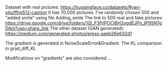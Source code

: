 Dataset with real pictures: https://huggingface.co/datasets/Ryan-sjtu/ffhq512-caption
It has 70,000 pictures. I've randomly chosen 500 and "added smile" using file Adding_smile
The link to 500 real and fake pictures: https://drive.google.com/drive/folders/1Ql_F3fVPOCjBH2ogdEJPn_tP95N7gDAm?usp=share_link
The other dataset (GAN generated): https://medium.com/generated-photos/press-aaeb26e632d1

The gradient is generated in NoiseScaleError&Gradient. 
The KL comparison in grad_diff_KL


Modifications on "gradients" are also considered ...  
